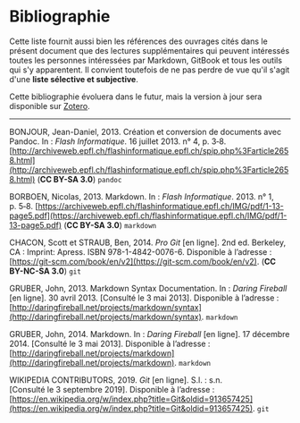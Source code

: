 # Bibliographie

Cette liste fournit aussi bien les références des ouvrages cités dans le présent document que des lectures supplémentaires qui peuvent intéressés toutes les personnes intéressées par Markdown, GitBook et tous les outils qui s'y apparentent. Il convient toutefois de ne pas perdre de vue qu'il s'agit d'une **liste sélective et subjective**.

Cette bibliographie évoluera dans le futur, mais la version à jour sera disponible sur [Zotero](https://www.zotero.org/groups/2364506/markdown/items).

---

BONJOUR, Jean-Daniel, 2013. Création et conversion de documents avec Pandoc. In : *Flash Informatique*. 16 juillet 2013. n° 4, p. 3‑8. [http://archiveweb.epfl.ch/flashinformatique.epfl.ch/spip.php%3Farticle2658.html](http://archiveweb.epfl.ch/flashinformatique.epfl.ch/spip.php%3Farticle2658.html) (**CC BY-SA 3.0**) `pandoc`

BORBOEN, Nicolas, 2013. Markdown. In : *Flash Informatique*. 2013. n° 1, p. 5‑8. [https://archiveweb.epfl.ch/flashinformatique.epfl.ch/IMG/pdf/1-13-page5.pdf](https://archiveweb.epfl.ch/flashinformatique.epfl.ch/IMG/pdf/1-13-page5.pdf) (**CC BY-SA 3.0**) `markdown`

CHACON, Scott et STRAUB, Ben, 2014. *Pro Git* [en ligne]. 2nd ed. Berkeley, CA : Imprint: Apress. ISBN 978-1-4842-0076-6. Disponible à l’adresse : [https://git-scm.com/book/en/v2](https://git-scm.com/book/en/v2). (**CC BY-NC-SA 3.0**) `git`

GRUBER, John, 2013. Markdown Syntax Documentation. In : *Daring Fireball* [en ligne]. 30 avril 2013. [Consulté le 3 mai 2013]. Disponible à l’adresse : [http://daringfireball.net/projects/markdown/syntax](http://daringfireball.net/projects/markdown/syntax). `markdown`

GRUBER, John, 2014. Markdown. In : *Daring Fireball* [en ligne]. 17 décembre 2014. [Consulté le 3 mai 2013]. Disponible à l’adresse : [http://daringfireball.net/projects/markdown](http://daringfireball.net/projects/markdown). `markdown`

WIKIPEDIA CONTRIBUTORS, 2019. *Git* [en ligne]. S.l. : s.n. [Consulté le 3 septembre 2019]. Disponible à l’adresse : [https://en.wikipedia.org/w/index.php?title=Git&oldid=913657425](https://en.wikipedia.org/w/index.php?title=Git&oldid=913657425). `git`
